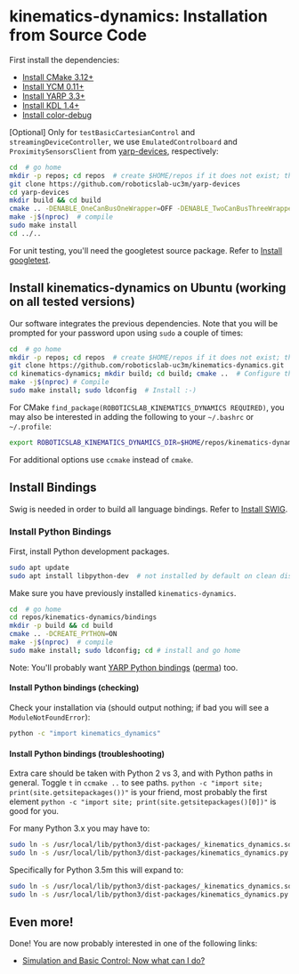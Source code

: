 # kinematics-dynamics: Installation from Source Code

First install the dependencies:

- [Install CMake 3.12+](https://github.com/roboticslab-uc3m/installation-guides/blob/master/install-cmake.md/)
- [Install YCM 0.11+](https://github.com/roboticslab-uc3m/installation-guides/blob/master/install-ycm.md/)
- [Install YARP 3.3+](https://github.com/roboticslab-uc3m/installation-guides/blob/master/install-yarp.md/)
- [Install KDL 1.4+](https://github.com/roboticslab-uc3m/installation-guides/blob/master/install-kdl.md/)
- [Install color-debug](https://github.com/roboticslab-uc3m/color-debug)

[Optional] Only for `testBasicCartesianControl` and `streamingDeviceController`, we use `EmulatedControlboard` and `ProximitySensorsClient` from [yarp-devices](https://github.com/roboticslab-uc3m/yarp-devices), respectively:

```bash
cd  # go home
mkdir -p repos; cd repos  # create $HOME/repos if it does not exist; then, enter it
git clone https://github.com/roboticslab-uc3m/yarp-devices
cd yarp-devices
mkdir build && cd build
cmake .. -DENABLE_OneCanBusOneWrapper=OFF -DENABLE_TwoCanBusThreeWrappers=OFF -DENABLE_dumpCanBus=OFF -DENABLE_checkCanBus=OFF -DENABLE_oneCanBusOneWrapper=OFF -DENABLE_launchManipulation=OFF -DENABLE_launchLocomotion=OFF -DENABLE_CanBusControlboard=OFF -DENABLE_CanBusHico=OFF -DENABLE_CuiAbsolute=OFF -DENABLE_EmulatedControlboard=ON -DENABLE_FakeJoint=OFF -DENABLE_Jr3=OFF -DENABLE_LacqueyFetch=OFF -DENABLE_LeapMotionSensor=OFF -DENABLE_ProximitySensorsClient=ON -DENABLE_SpaceNavigator=OFF -DENABLE_TechnosoftIpos=OFF -DENABLE_TextilesHand=OFF -DENABLE_WiimoteSensor=OFF -DENABLE_tests=OFF
make -j$(nproc)  # compile
sudo make install
cd ../..
```

For unit testing, you'll need the googletest source package. Refer to [Install googletest](https://github.com/roboticslab-uc3m/installation-guides/blob/master/install-googletest.md/).

## Install kinematics-dynamics on Ubuntu (working on all tested versions)

Our software integrates the previous dependencies. Note that you will be prompted for your password upon using `sudo` a couple of times:

```bash
cd  # go home
mkdir -p repos; cd repos  # create $HOME/repos if it does not exist; then, enter it
git clone https://github.com/roboticslab-uc3m/kinematics-dynamics.git  # Download kinematics-dynamics software from the repository
cd kinematics-dynamics; mkdir build; cd build; cmake ..  # Configure the kinematics-dynamics software
make -j$(nproc) # Compile
sudo make install; sudo ldconfig  # Install :-)
```

For CMake `find_package(ROBOTICSLAB_KINEMATICS_DYNAMICS REQUIRED)`, you may also be interested in adding the following to your `~/.bashrc` or `~/.profile`:
```bash
export ROBOTICSLAB_KINEMATICS_DYNAMICS_DIR=$HOME/repos/kinematics-dynamics/build  # Points to where TEOConfig.cmake is generated upon running CMake
```

For additional options use `ccmake` instead of `cmake`.

## Install Bindings

Swig is needed in order to build all language bindings. Refer to [Install SWIG](https://github.com/roboticslab-uc3m/installation-guides/blob/master/install-swig.md/).

### Install Python Bindings

First, install Python development packages.

```bash
sudo apt update
sudo apt install libpython-dev  # not installed by default on clean distros
```

Make sure you have previously installed `kinematics-dynamics`.

```bash
cd  # go home
cd repos/kinematics-dynamics/bindings
mkdir -p build && cd build
cmake .. -DCREATE_PYTHON=ON
make -j$(nproc)  # compile
sudo make install; sudo ldconfig; cd # install and go home
```

Note: You'll probably want [YARP Python bindings](https://github.com/roboticslab-uc3m/installation-guides/blob/master/install-yarp.md/#install-python-bindings) ([perma](https://github.com/roboticslab-uc3m/installation-guides/blob/33c93b68ab34a63157b1dc940dfb154a8504fff8/install-yarp.md#install-python-bindings)) too.

#### Install Python bindings (checking)

Check your installation via (should output nothing; if bad you will see a `ModuleNotFoundError`):

```bash
python -c "import kinematics_dynamics"
```

#### Install Python bindings (troubleshooting)

Extra care should be taken with Python 2 vs 3, and with Python paths in general. Toggle `t` in `ccmake ..` to see paths. `python -c "import site; print(site.getsitepackages())"` is your friend, most probably the first element `python -c "import site; print(site.getsitepackages()[0])"` is good for you. 

For many Python 3.x you may have to:

```bash
sudo ln -s /usr/local/lib/python3/dist-packages/_kinematics_dynamics.so `python -c "import site; print(site.getsitepackages()[0])"`
sudo ln -s /usr/local/lib/python3/dist-packages/kinematics_dynamics.py `python -c "import site; print(site.getsitepackages()[0])"`
```

Specifically for Python 3.5m this will expand to:

```bash
sudo ln -s /usr/local/lib/python3/dist-packages/_kinematics_dynamics.so /usr/local/lib/python3.5/dist-packages/
sudo ln -s /usr/local/lib/python3/dist-packages/kinematics_dynamics.py /usr/local/lib/python3.5/dist-packages/
```

## Even more!

Done! You are now probably interested in one of the following links:
- [Simulation and Basic Control: Now what can I do?]( teo-post-install.md )
